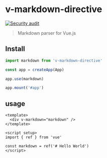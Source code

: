 # v-markdown-directive

[![Security audit](https://github.com/michaelboeyens/v-markdown-directive/actions/workflows/audit.yml/badge.svg)](https://github.com/michaelboeyens/v-markdown-directive/actions/workflows/audit.yml)
<br />
> Markdown parser for Vue.js

## Install

```js
import markdown from 'v-markdown-directive'

const app = createApp(App)

app.use(markdown)

app.mount('#app')
```

## usage

```
<template>
  <div v-markdown="markdown" />
</template>

<script setup>
import { ref } from 'vue'

const markdown = ref('# Hello World')
</script>
```
